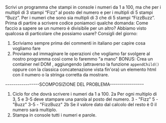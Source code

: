 Scrivi un programma che stampi in console i numeri da 1 a 100,
ma che per i multipli di 3 stampi “Fizz” al posto del numero e per i multipli di 5 stampi “Buzz”.
Per i numeri che sono sia multipli di 3 che di 5 stampi “FizzBuzz”.
Prima di partire a scrivere codice poniamoci qualche domanda:
Come faccio a sapere se un numero è divisibile per un altro?
Abbiamo visto qualcosa di particolare che possiamo usare?
Consigli del giorno:
1. Scriviamo sempre prima dei commenti in italiano per capire cosa vogliamo fare
2. Proviamo ad immaginare le operazioni che vogliamo far svolgere al nostro programma così come lo faremmo "a mano"
BONUS:
Crea un container nel DOM , aggiungendo (attraverso la funzione `appendChild()` oppure con la classica concatenazione vista fin'ora) un elemento html con il numero o la stringa corretta da mostrare.


-----------------SCOMPOSIZIONE DEL PROBLEMA-----------------
1. Ciclo for che dovrà scrivere i numeri da 1 a 100.
2a Per ogni multiplo di 3, 5 e 3-5 deve stampare una parola al posto del numero.
    3 - "Fizz"
    5 - "Buzz"
    3-5 - "FizzBuzz"
2b Se il valore dato dal calcolo del resto è 0 il numero sarà multiplo.
3. Stampa in console tutti i numeri e parole.
